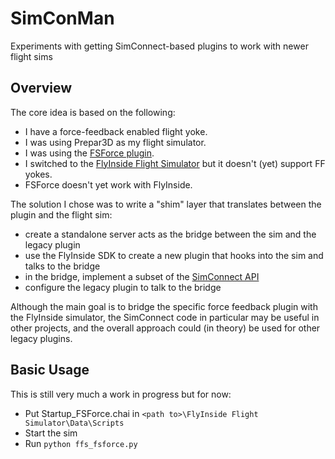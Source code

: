 # SimConMan
Experiments with getting SimConnect-based plugins to work with newer flight sims

## Overview
The core idea is based on the following:
- I have a force-feedback enabled flight yoke.
- I was using Prepar3D as my flight simulator.
- I was using the [FSForce plugin](http://www.fs-force.com/).
- I switched to the [FlyInside Flight Simulator](https://flyinside-fsx.com/Home/Sim) but it doesn't (yet) support FF yokes.
- FSForce doesn't yet work with FlyInside.

The solution I chose was to write a "shim" layer that translates between the plugin and the flight sim: 
- create a standalone server acts as the bridge between the sim and the legacy plugin
- use the FlyInside SDK to create a new plugin that hooks into the sim and talks to the bridge
- in the bridge, implement a subset of the [SimConnect API](https://docs.microsoft.com/en-us/previous-versions/microsoft-esp/cc526983)
- configure the legacy plugin to talk to the bridge

Although the main goal is to bridge the specific force feedback plugin with the FlyInside simulator, the SimConnect code in particular may be useful in other projects, and the overall approach could (in theory) be used for other legacy plugins.

## Basic Usage
This is still very much a work in progress but for now:
- Put Startup_FSForce.chai in ```<path to>\FlyInside Flight Simulator\Data\Scripts```
- Start the sim
- Run ```python ffs_fsforce.py```
